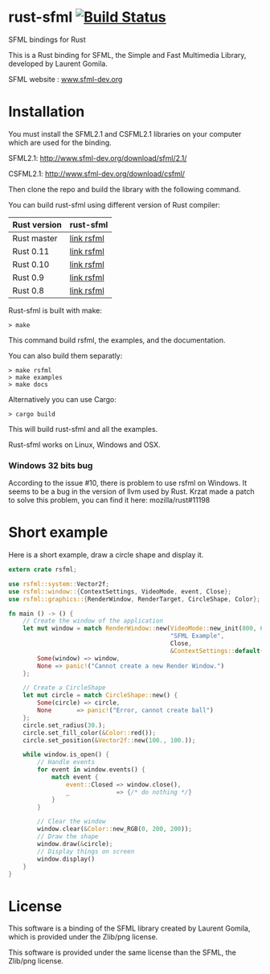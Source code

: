rust-sfml [![Build Status](https://api.travis-ci.org/jeremyletang/rust-sfml.png?branch=master)](https://travis-ci.org/jeremyletang/rust-sfml)
=========


SFML bindings for Rust

This is a Rust binding for SFML, the Simple and Fast Multimedia Library, developed by Laurent Gomila.

SFML website : www.sfml-dev.org

Installation
============

You must install the SFML2.1 and CSFML2.1 libraries on your computer which are used for the binding.

SFML2.1: http://www.sfml-dev.org/download/sfml/2.1/

CSFML2.1: http://www.sfml-dev.org/download/csfml/

Then clone the repo and build the library with the following command.

You can build rust-sfml using different version of Rust compiler:

| Rust version | rust-sfml
|--------------|----------
| Rust master  | [link rsfml](https://github.com/JeremyLetang/rust-sfml/)
| Rust 0.11    | [link rsfml](https://github.com/JeremyLetang/rust-sfml/releases/tag/rust0.11)
| Rust 0.10    | [link rsfml](https://github.com/JeremyLetang/rust-sfml/releases/tag/rust0.10)
| Rust 0.9     | [link rsfml](https://github.com/JeremyLetang/rust-sfml/releases/tag/rust0.9)
| Rust 0.8     | [link rsfml](https://github.com/JeremyLetang/rust-sfml/releases/tag/rust0.8)


Rust-sfml is built with make:

```Shell
> make
```

This command build rsfml, the examples, and the documentation.

You can also build them separatly:

```Shell
> make rsfml
> make examples
> make docs
```

Alternatively you can use Cargo:
```Shell
> cargo build
```

This will build rust-sfml and all the examples.


Rust-sfml works on Linux, Windows and OSX.


### Windows 32 bits bug

According to the issue #10, there is problem to use rsfml on Windows.
It seems to be a bug in the version of llvm used by Rust. Krzat made a patch to solve this problem, you can find it here: mozilla/rust#11198

Short example
=============

Here is a short example, draw a circle shape and display it.

```Rust
extern crate rsfml;

use rsfml::system::Vector2f;
use rsfml::window::{ContextSettings, VideoMode, event, Close};
use rsfml::graphics::{RenderWindow, RenderTarget, CircleShape, Color};

fn main () -> () {
    // Create the window of the application
    let mut window = match RenderWindow::new(VideoMode::new_init(800, 600, 32),
                                             "SFML Example",
                                             Close,
                                             &ContextSettings::default()) {
        Some(window) => window,
        None => panic!("Cannot create a new Render Window.")
    };

    // Create a CircleShape
    let mut circle = match CircleShape::new() {
        Some(circle) => circle,
        None       => panic!("Error, cannot create ball")
    };
    circle.set_radius(30.);
    circle.set_fill_color(&Color::red());
    circle.set_position(&Vector2f::new(100., 100.));

    while window.is_open() {
        // Handle events
        for event in window.events() {
            match event {
                event::Closed => window.close(),
                _             => {/* do nothing */}
            }
        }

        // Clear the window
        window.clear(&Color::new_RGB(0, 200, 200));
        // Draw the shape
        window.draw(&circle);
        // Display things on screen
        window.display()
    }
}
```


License
=======

This software is a binding of the SFML library created by Laurent Gomila, which is provided under the Zlib/png license.

This software is provided under the same license than the SFML, the Zlib/png license.

